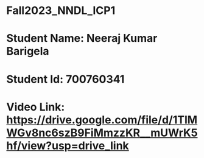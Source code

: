 # Fall2023_NNDL_ICP1
# Student Name: Neeraj Kumar Barigela
# Student Id: 700760341
# Video Link: https://drive.google.com/file/d/1TlMWGv8nc6szB9FiMmzzKR__mUWrK5hf/view?usp=drive_link
